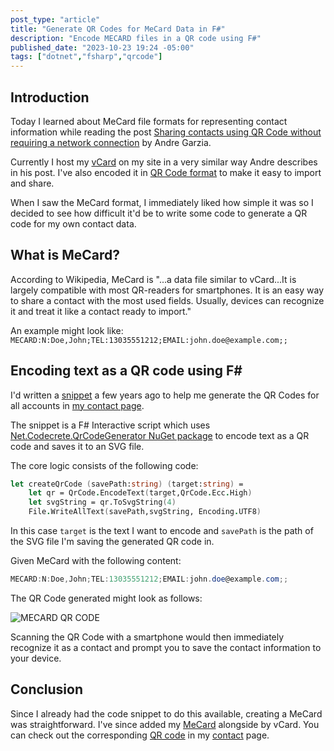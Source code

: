 ```yaml
---
post_type: "article" 
title: "Generate QR Codes for MeCard Data in F#"
description: "Encode MECARD files in a QR code using F#"
published_date: "2023-10-23 19:24 -05:00"
tags: ["dotnet","fsharp","qrcode"]
---
```


## Introduction

Today I learned about MeCard file formats for representing contact information while reading the post [Sharing contacts using QR Code without requiring a network connection](https://andregarzia.com/2023/10/sharing-contacts-using-qr-code.html) by Andre Garzia.

Currently I host my [vCard](../vcard.vcf) on my site in a very similar way Andre describes in his post. I've also encoded it in [QR Code format](/api/files/images/contact/qr-vcard.svg) to make it easy to import and share.  

When I saw the MeCard format, I immediately liked how simple it was so I decided to see how difficult it'd be to write some code to generate a QR code for my own contact data.

## What is MeCard?

According to Wikipedia, MeCard is "...a data file similar to vCard...It is largely compatible with most QR-readers for smartphones. It is an easy way to share a contact with the most used fields. Usually, devices can recognize it and treat it like a contact ready to import."

An example might look like: `MECARD:N:Doe,John;TEL:13035551212;EMAIL:john.doe@example.com;;`

## Encoding text as a QR code using F#

I'd written a [snippet](/resources/snippets/qr-code-generator) a few years ago to help me generate the QR Codes for all accounts in [my contact page](/contact).

The snippet is a F# Interactive script which uses [Net.Codecrete.QrCodeGenerator NuGet package](https://www.nuget.org/packages/Net.Codecrete.QrCodeGenerator) to encode text as a QR code and saves it to an SVG file. 

The core logic consists of the following code:

```fsharp
let createQrCode (savePath:string) (target:string) = 
    let qr = QrCode.EncodeText(target,QrCode.Ecc.High)
    let svgString = qr.ToSvgString(4)
    File.WriteAllText(savePath,svgString, Encoding.UTF8)
```

In this case `target` is the text I want to encode and `savePath` is the path of the SVG file I'm saving the generated QR code in. 

Given MeCard with the following content:

```csharp
MECARD:N:Doe,John;TEL:13035551212;EMAIL:john.doe@example.com;;
```

The QR Code generated might look as follows:

![MECARD QR CODE](https://cdn.lqdev.tech/files/images/mecard.svg)

Scanning the QR Code with a smartphone would then immediately recognize it as a contact and prompt you to save the contact information to your device.

## Conclusion

Since I already had the code snippet to do this available, creating a MeCard was straightforward. I've since added my [MeCard](/mecard.txt) alongside by vCard. You can check out the corresponding [QR code](/api/files/images/contact/qr-mecard.svg) in my [contact](/contact) page.